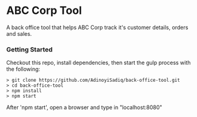 # ABC Corp Tool

A back office tool that helps ABC Corp track it's customer details, orders and sales.

### Getting Started

Checkout this repo, install dependencies, then start the gulp process with the following:

```
> git clone https://github.com/AdinoyiSadiq/back-office-tool.git
> cd back-office-tool
> npm install
> npm start
```

After 'npm start', open a browser and type in "localhost:8080"